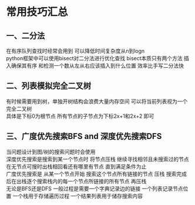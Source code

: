 # 常用技巧汇总

## 一、二分法
在有序队列查找时经常会用到 可以降低时间复杂度从n到logn  
python框架中可以使用bisect对二分法进行优化查找 bisect本质只有两个方法 插入确保其有序 和检测一个数从左从右应该插入到什么位置 效率比手写二分法快

## 二、列表模拟完全二叉树
有时候需要用到树，单独开树结构会浪费大量内存空间 可以将当前列表视为一个完全二叉树  
具体是下标0为根节点 所有节点的子节点为下标2x+1和2x+2 即可

## 三、广度优先搜索BFS and 深度优先搜索DFS
当问题设计到图/树的搜索问题时会使用  
深度优先搜索是搜索到某一个节点时 将节点压栈 继续寻找相邻且未搜索过的节点 在无节点可搜时出栈相回看还有哪里有节点 直到满足条件为止  
广度优先搜索是 从某一个节点开始 搜索这个节点所有链接的节点 压栈 搜索完成后在出栈逐个搜索栈内的每一个节点所链接的所有节点 再压栈  
无论是BFS还是DFS 一般过程是需要一个字典记录边的链接 一个列表记录节点位置 一个栈用于存储遍历过程 一个结果列表用于储存搜索内容

##

